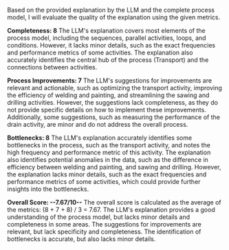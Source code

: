Based on the provided explanation by the LLM and the complete process model, I will evaluate the quality of the explanation using the given metrics.

**Completeness: 8**
The LLM's explanation covers most elements of the process model, including the sequences, parallel activities, loops, and conditions. However, it lacks minor details, such as the exact frequencies and performance metrics of some activities. The explanation also accurately identifies the central hub of the process (Transport) and the connections between activities.

**Process Improvements: 7**
The LLM's suggestions for improvements are relevant and actionable, such as optimizing the transport activity, improving the efficiency of welding and painting, and streamlining the sawing and drilling activities. However, the suggestions lack completeness, as they do not provide specific details on how to implement these improvements. Additionally, some suggestions, such as measuring the performance of the drain activity, are minor and do not address the overall process.

**Bottlenecks: 8**
The LLM's explanation accurately identifies some bottlenecks in the process, such as the transport activity, and notes the high frequency and performance metric of this activity. The explanation also identifies potential anomalies in the data, such as the difference in efficiency between welding and painting, and sawing and drilling. However, the explanation lacks minor details, such as the exact frequencies and performance metrics of some activities, which could provide further insights into the bottlenecks.

**Overall Score: --7.67/10--**
The overall score is calculated as the average of the metrics: (8 + 7 + 8) / 3 = 7.67. The LLM's explanation provides a good understanding of the process model, but lacks minor details and completeness in some areas. The suggestions for improvements are relevant, but lack specificity and completeness. The identification of bottlenecks is accurate, but also lacks minor details.